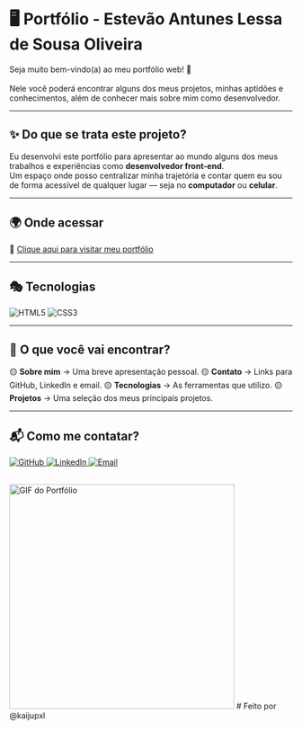 # 🖥️ Portfólio - Estevão Antunes Lessa de Sousa Oliveira

Seja muito bem-vindo(a) ao meu portfólio web! 🤚<br>  
Nele você poderá encontrar alguns dos meus projetos, minhas aptidões e conhecimentos, além de conhecer mais sobre mim como desenvolvedor.

---

## ✨ Do que se trata este projeto?

Eu desenvolvi este portfólio para apresentar ao mundo alguns dos meus trabalhos e experiências como **desenvolvedor front-end**.  
Um espaço onde posso centralizar minha trajetória e contar quem eu sou de forma acessível de qualquer lugar — seja no **computador** ou **celular**.

---

## 🌍 Onde acessar

🔗 [Clique aqui para visitar meu portfólio](#)

---

## 🎭 Tecnologias

<p align="left">
  <img src="https://img.shields.io/badge/HTML5-E34F26?style=for-the-badge&logo=html5&logoColor=white" alt="HTML5" />
  <img src="https://img.shields.io/badge/CSS3-1572B6?style=for-the-badge&logo=css3&logoColor=white" alt="CSS3" />
</p>

---

## 📌 O que você vai encontrar?

 🟡 **Sobre mim** → Uma breve apresentação pessoal.
 🟡 **Contato** → Links para GitHub, LinkedIn e email.
 🟡 **Tecnologias** → As ferramentas que utilizo.
 🟡 **Projetos** → Uma seleção dos meus principais projetos.

---

## 📬 Como me contatar?

<p align="left">
  <a href="https://github.com/estevaoantunes" target="_blank">
    <img src="https://img.shields.io/badge/GitHub-%2312100E.svg?style=for-the-badge&logo=github&logoColor=white" alt="GitHub" />
  </a>
  <a href="https://linkedin.com/in/estevao-antunes" target="_blank">
    <img src="https://img.shields.io/badge/LinkedIn-%230077B5.svg?style=for-the-badge&logo=linkedin&logoColor=white" alt="LinkedIn" />
  </a>
  <a href="mailto:estevao.antunes123@gmail.com" target="_blank">
    <img src="https://img.shields.io/badge/Email-D14836?style=for-the-badge&logo=gmail&logoColor=white" alt="Email" />
  </a>
</p>
<br>

<img src="https://github.com/user-attachments/assets/f3d4e9c2-4a60-4ce6-8e2d-0fbff74cd255" alt="GIF do Portfólio" width="400px">
# Feito por @kaijupxl
